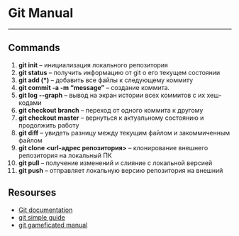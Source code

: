 # Git Manual

***

## Commands

1. **git init** – инициализация локального репозитория
2. **git status** – получить информацию от git о его текущем состоянии
3. **git add (*)** – добавить все файлы к следующему коммиту
4. **git commit -a -m “message”** – создание коммита.
5. **git log --graph** – вывод на экран истории всех коммитов с их хеш-кодами
6. **git checkout branch** – переход от одного коммита к другому
7. **git checkout master** – вернуться к актуальному состоянию и продолжить работу
8. **git diff** – увидеть разницу между текущим файлом и закоммиченным файлом
9. **git clone <url-адрес репозитория>** – клонирование внешнего репозитория на
локальный ПК
10. **git pull** – получение изменений и слияние с локальной версией
11. **git push** – отправляет локальную версию репозитория на внешний

## Resourses

- [Git documentation](https://git-scm.com/docs/git)
- [git simple guide](https://rogerdudler.github.io/git-guide/)
- [git gameficated manual](https://learngitbranching.js.org/?locale=ru_RU)